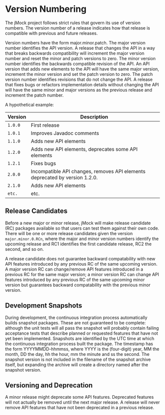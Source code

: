 # Version Numbering

The jMock project follows strict rules that govern its use of version numbers. 
The version number of a release indicates how that release is compatible with previous and future releases.

Version numbers have the form major.minor.patch. 
The major version number identifies the API version. 
A release that changes the API in a way that breaks backwards compatibility will increment the major version number and reset the minor and patch versions to zero. 
The minor version number identifies the backwards compatible revision of the API. 
An API version that adds new elements to the API will have the same major version, increment the minor version and set the patch version to zero. 
The patch version number identifies revisions that do not change the API. 
A release that fixes bugs or refactors implementation details without changing the API will have the same minor and major versions as the previous release and increment the patch number.

A hypothetical example:

| Version | Description|
| --- | --- |
| `1.0.0` | First release |
| `1.0.1` | Improves Javadoc comments |
| `1.1.0` | Adds new API elements |
| `1.2.0` | Adds new API elements, deprecates some API elements |
| `1.2.1` | Fixes bugs |
| `2.0.0` | Incompatible API changes, removes API elements deprecated by version 1.2.0. |
| `2.1.0` | Adds new API elements |
| `etc.` | etc. |

## Release Candidates

Before a new major or minor release, jMock will make release candidate (RC) packages available so that users can test them against their own code. 
There will be one or more release candidates given the version `major.minor.0.RCn`, where the major and minor version numbers identify the upcoming release and RC1 identifies the first candidate release, RC2 the second, and so on.

A release candidate does not guarantee backward compatability with new API features introduced by any previous RC of the same upcoming version. 
A major version RC can change/remove API features introduced in a previous RC for the same major version; a minor version RC can change API features introduced by any previous RC of the same upcoming minor version but guarantees backward compatability with the previous minor version.

## Development Snapshots

During development, the continuous integration process automatically builds snapshot packages. 
These are not guaranteed to be complete: although the unit tests will all pass the snapshot will probably contain failing acceptance tests that describe planned or requested features that have not yet been implemented. 
Snapshots are identified by the UTC time at which the continuous integration process built the package. 
The timestamp has the form YYYYMMDD-hhmmss, where YYYY is the (four-digit) year, MM the month, DD the day, hh the hour, mm the minute and ss the second. 
The snapshot version is not included in the filename of the snapshot archive itself, but expanding the archive will create a directory named after the snapshot version.

## Versioning and Deprecation

A minor release might deprecate some API features. 
Deprecated features will not actually be removed until the next major release. 
A release will never remove API features that have not been deprecated in a previous release.
